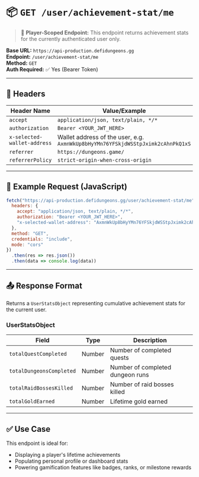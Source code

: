 # 📦 `GET /user/achievement-stat/me`

> 🔐 **Player-Scoped Endpoint:** This endpoint returns achievement stats for the currently authenticated user only.

**Base URL:** `https://api-production.defidungeons.gg`  
**Endpoint:** `/user/achievement-stat/me`  
**Method:** `GET`  
**Auth Required:** ✅ Yes (Bearer Token)

---

## 🔐 Headers

| Header Name                   | Value/Example                                                                                         |
|------------------------------|-------------------------------------------------------------------------------------------------------|
| `accept`                     | `application/json, text/plain, */*`                                                                  |
| `authorization`              | `Bearer <YOUR_JWT_HERE>`                                                                             |
| `x-selected-wallet-address`  | Wallet address of the user, e.g. `AxmnWkUp8bHyYMn76YFSkjdWSStpJximk2cAhnPkQ1xS`                        |
| `referrer`                   | `https://dungeons.game/`                                                                             |
| `referrerPolicy`             | `strict-origin-when-cross-origin`                                                                    |

---

## 🧾 Example Request (JavaScript)

```javascript
fetch("https://api-production.defidungeons.gg/user/achievement-stat/me", {
  headers: {
    accept: "application/json, text/plain, */*",
    authorization: "Bearer <YOUR_JWT_HERE>",
    "x-selected-wallet-address": "AxmnWkUp8bHyYMn76YFSkjdWSStpJximk2cAhnPkQ1xS"
  },
  method: "GET",
  credentials: "include",
  mode: "cors"
})
  .then(res => res.json())
  .then(data => console.log(data))
```

---

## 📤 Response Format

Returns a `UserStatsObject` representing cumulative achievement stats for the current user.

### UserStatsObject

| Field                   | Type    | Description |
|--------------------------|---------|-------------|
| `totalQuestCompleted`    | Number  | Number of completed quests |
| `totalDungeonsCompleted` | Number  | Number of completed dungeon runs |
| `totalRaidBossesKilled`  | Number  | Number of raid bosses killed |
| `totalGoldEarned`        | Number  | Lifetime gold earned |

---

## ✅ Use Case

This endpoint is ideal for:
- Displaying a player's lifetime achievements
- Populating personal profile or dashboard stats
- Powering gamification features like badges, ranks, or milestone rewards